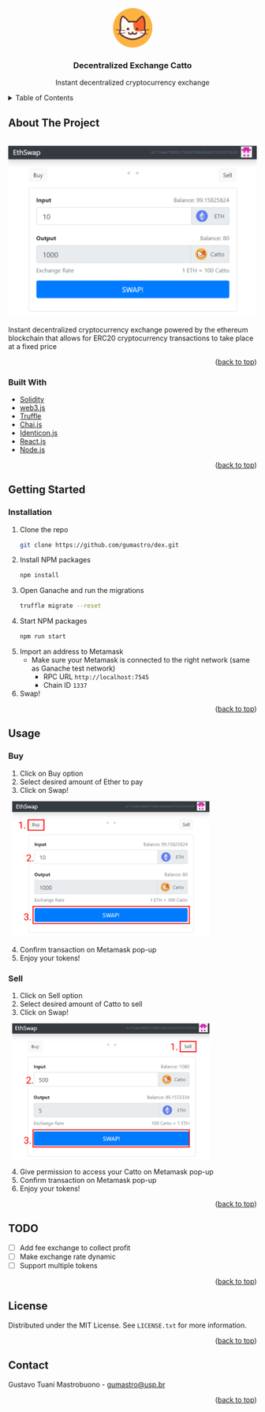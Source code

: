 <div id="top"></div>

<!-- TITLE -->
<div align="center">
  <a href="https://github.com/gumastro/dex">
    <img src="src/logo.png" alt="Logo" width="80" height="80">
  </a>

<h3 align="center">Decentralized Exchange Catto</h3>

  <p align="center">
    Instant decentralized cryptocurrency exchange
    <br />
  </p>
</div>

<!-- TABLE OF CONTENTS -->
<details>
  <summary>Table of Contents</summary>
  <ol>
    <li>
      <a href="#about-the-project">About The Project</a>
      <ul>
        <li><a href="#built-with">Built With</a></li>
      </ul>
    </li>
    <li>
      <a href="#getting-started">Getting Started</a>
      <ul>
        <li><a href="#installation">Installation</a></li>
      </ul>
    </li>
    <li><a href="#usage">Usage</a></li>
    <li><a href="#roadmap">Roadmap</a></li>
    <li><a href="#license">License</a></li>
    <li><a href="#contact">Contact</a></li>
  </ol>
</details>

<!-- ABOUT THE PROJECT -->
## About The Project

&nbsp; <img src="imgs/main.png" alt="Decentralized Exchange Catto Screen Shot" width="900"/>

Instant decentralized cryptocurrency exchange powered by the ethereum blockchain that allows for ERC20 cryptocurrency transactions to take place at a fixed price

<p align="right">(<a href="#top">back to top</a>)</p>

### Built With

* [Solidity](https://docs.soliditylang.org/en/v0.8.12/)
* [web3.js](https://web3js.readthedocs.io/en/v1.7.0/)
* [Truffle](https://trufflesuite.com)
* [Chai.js](https://www.chaijs.com)
* [Identicon.js](https://github.com/stewartlord/identicon.js/tree/master)
* [React.js](https://reactjs.org/)
* [Node.js](https://nodejs.org/en/)

<p align="right">(<a href="#top">back to top</a>)</p>

<!-- GETTING STARTED -->
## Getting Started

### Installation

1. Clone the repo
   ```sh
   git clone https://github.com/gumastro/dex.git
   ```
2. Install NPM packages
   ```sh
   npm install
   ```
3. Open Ganache and run the migrations
    ```sh
    truffle migrate --reset
    ```
4. Start NPM packages
   ```sh
   npm run start
   ```
5. Import an address to Metamask
    * Make sure your Metamask is connected to the right network (same as Ganache test network)
        * RPC URL
        `http://localhost:7545`
        * Chain ID
        `1337`
6. Swap!

<p align="right">(<a href="#top">back to top</a>)</p>

<!-- USAGE EXAMPLES -->
## Usage

### Buy

1. Click on Buy option
2. Select desired amount of Ether to pay
3. Click on Swap!

&nbsp; <img src="imgs/buy.png" alt="Buy Catto Screen Shot" width="400"/>


4. Confirm transaction on Metamask pop-up
5. Enjoy your tokens!

### Sell

1. Click on Sell option
2. Select desired amount of Catto to sell
3. Click on Swap!

&nbsp; <img src="imgs/sell.png" alt="Sell Catto Screen Shot" width="400"/>

4. Give permission to access your Catto on Metamask pop-up
5. Confirm transaction on Metamask pop-up
6. Enjoy your tokens!

<p align="right">(<a href="#top">back to top</a>)</p>

<!-- TODO -->
## TODO

- [ ] Add fee exchange to collect profit
- [ ] Make exchange rate dynamic
- [ ] Support multiple tokens

<p align="right">(<a href="#top">back to top</a>)</p>

<!-- LICENSE -->
## License

Distributed under the MIT License. See `LICENSE.txt` for more information.

<p align="right">(<a href="#top">back to top</a>)</p>

<!-- CONTACT -->
## Contact

Gustavo Tuani Mastrobuono - gumastro@usp.br

<p align="right">(<a href="#top">back to top</a>)</p>

<!-- MARKDOWN LINKS & IMAGES -->
[dex-catto-screenshot]: imgs/main.png
[buy-catto-screenshot]: imgs/buy.png
[sell-catto-screenshot]: imgs/sell.png